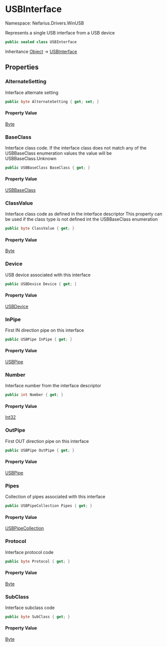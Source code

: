 # USBInterface

Namespace: Nefarius.Drivers.WinUSB

Represents a single USB interface from a USB device

```csharp
public sealed class USBInterface
```

Inheritance [Object](https://docs.microsoft.com/en-us/dotnet/api/system.object) → [USBInterface](./nefarius.drivers.winusb.usbinterface.md)

## Properties

### <a id="properties-alternatesetting"/>**AlternateSetting**

Interface alternate setting

```csharp
public byte AlternateSetting { get; set; }
```

#### Property Value

[Byte](https://docs.microsoft.com/en-us/dotnet/api/system.byte)<br>

### <a id="properties-baseclass"/>**BaseClass**

Interface class code. If the interface class does
 not match any of the USBBaseClass enumeration values
 the value will be USBBaseClass.Unknown

```csharp
public USBBaseClass BaseClass { get; }
```

#### Property Value

[USBBaseClass](./nefarius.drivers.winusb.usbbaseclass.md)<br>

### <a id="properties-classvalue"/>**ClassValue**

Interface class code as defined in the interface descriptor
 This property can be used if the class type is not defined
 int the USBBaseClass enumeration

```csharp
public byte ClassValue { get; }
```

#### Property Value

[Byte](https://docs.microsoft.com/en-us/dotnet/api/system.byte)<br>

### <a id="properties-device"/>**Device**

USB device associated with this interface

```csharp
public USBDevice Device { get; }
```

#### Property Value

[USBDevice](./nefarius.drivers.winusb.usbdevice.md)<br>

### <a id="properties-inpipe"/>**InPipe**

First IN direction pipe on this interface

```csharp
public USBPipe InPipe { get; }
```

#### Property Value

[USBPipe](./nefarius.drivers.winusb.usbpipe.md)<br>

### <a id="properties-number"/>**Number**

Interface number from the interface descriptor

```csharp
public int Number { get; }
```

#### Property Value

[Int32](https://docs.microsoft.com/en-us/dotnet/api/system.int32)<br>

### <a id="properties-outpipe"/>**OutPipe**

First OUT direction pipe on this interface

```csharp
public USBPipe OutPipe { get; }
```

#### Property Value

[USBPipe](./nefarius.drivers.winusb.usbpipe.md)<br>

### <a id="properties-pipes"/>**Pipes**

Collection of pipes associated with this interface

```csharp
public USBPipeCollection Pipes { get; }
```

#### Property Value

[USBPipeCollection](./nefarius.drivers.winusb.usbpipecollection.md)<br>

### <a id="properties-protocol"/>**Protocol**

Interface protocol code

```csharp
public byte Protocol { get; }
```

#### Property Value

[Byte](https://docs.microsoft.com/en-us/dotnet/api/system.byte)<br>

### <a id="properties-subclass"/>**SubClass**

Interface subclass code

```csharp
public byte SubClass { get; }
```

#### Property Value

[Byte](https://docs.microsoft.com/en-us/dotnet/api/system.byte)<br>
